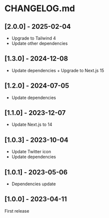 # CHANGELOG.md

## [2.0.0] - 2025-02-04

- Upgrade to Tailwind 4
- Update other dependencies

## [1.3.0] - 2024-12-08

- Update dependencies + Upgrade to Next.js 15

## [1.2.0] - 2024-07-05

- Update dependencies

## [1.1.0] - 2023-12-07

- Update Next.js to 14

## [1.0.3] - 2023-10-04

- Update Twitter icon
- Update dependencies

## [1.0.1] - 2023-05-06

- Dependencies update

## [1.0.0] - 2023-04-11

First release
